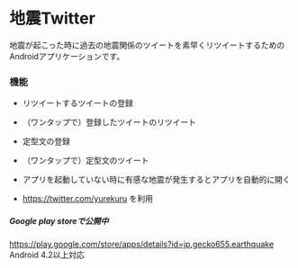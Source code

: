 地震Twitter
===========

地震が起こった時に過去の地震関係のツイートを素早くリツイートするためのAndroidアプリケーションです。


### 機能

- リツイートするツイートの登録
- （ワンタップで）登録したツイートのリツイート  


- 定型文の登録
- （ワンタップで）定型文のツイート  


- アプリを起動していない時に有感な地震が発生するとアプリを自動的に開く
 - https://twitter.com/yurekuru を利用  




##### Google play storeで公開中

https://play.google.com/store/apps/details?id=jp.gecko655.earthquake  
Android 4.2以上対応

